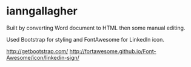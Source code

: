 ianngallagher
=============

Built by converting Word document to HTML then some manual editing.

Used Bootstrap for styling and FontAwesome for LinkedIn icon.

http://getbootstrap.com/
http://fortawesome.github.io/Font-Awesome/icon/linkedin-sign/
